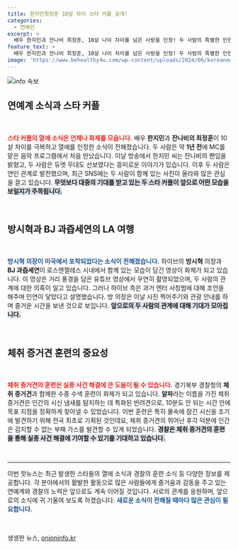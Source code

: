 ```yaml
---
title: 한지민최정훈 10살 차이 스타 커플 공개!
categories:
  - 연예인
excerpt: >
  배우 한지민과 잔나비 최정훈, 10살 나이 차이를 넘은 사랑을 인정! 두 사람의 특별한 인연과 풋풋한 모습이 공개됐습니다. 방시혁 의장과 BJ 과즙세연의 의혹 사진도 화제! 최신 연예계 소식, 클릭하고 확인하세요!
feature_text: >
  배우 한지민과 잔나비 최정훈, 10살 나이 차이를 넘은 사랑을 인정! 두 사람의 특별한 인연과 풋풋한 모습이 공개됐습니다. 방시혁 의장과 BJ 과즙세연의 의혹 사진도 화제! 최신 연예계 소식, 클릭하고 확인하세요!
image: 'https://www.behealthy4u.com/wp-content/uploads/2024/06/koreanews.jpg'
---
```


<p><img src="https://www.behealthy4u.com/wp-content/uploads/2024/06/koreanews.jpg" alt="info 속보" /></p>

<h2 data-ke-size="size26">연예계 소식과 스타 커플</h2>

<p data-ke-size="size16">&nbsp;</p>

<p><b><span style="color: #ee2323;">스타 커플의 열애 소식은 언제나 화제를 모읍니다.</span></b> 배우 <b>한지민</b>과 <b>잔나비의 최정훈</b>이 10살 차이를 극복하고 열애를 인정한 소식이 전해졌습니다. 두 사람은 약 <b>1년 전</b>에 MC를 맡은 음악 프로그램에서 처음 만났습니다. 이날 방송에서 한지민 씨는 잔나비의 팬임을 밝혔고, 두 사람은 듀엣 무대도 선보였다는 흥미로운 이야기가 있습니다. 이후 두 사람은 연인 관계로 발전했으며, 최근 SNS에는 두 사람이 함께 있는 사진이 올라와 많은 관심을 끌고 있습니다. <b><span style="background-color: #21538527;">무엇보다 대중의 기대를 받고 있는 두 스타 커플이 앞으로 어떤 모습을 보일지가 주목됩니다.</span></b> </p>

<p data-ke-size="size16">&nbsp;</p>

<h2 data-ke-size="size26">방시혁과 BJ 과즙세연의 LA 여행</h2>

<p data-ke-size="size16">&nbsp;</p>

<p><b><span style="color: #1a5490;">방시혁 의장이 미국에서 포착되었다는 소식이 전해졌습니다.</span></b> 하이브의 <b>방시혁</b> 의장과 <b>BJ 과즙세연</b>이 로스앤젤레스 시내에서 함께 있는 모습이 담긴 영상이 화제가 되고 있습니다. 이 영상은 거리 풍경을 담은 유튜브 영상에서 우연히 촬영되었으며, 두 사람의 관계에 대한 의혹이 일고 있습니다. 그러나 하이브 측은 과거 엔터 사칭범에 대해 조언을 해주며 인연이 닿았다고 설명했습니다. 방 의장은 이날 사진 찍어주기와 관광 안내를 하며 즐거운 시간을 보낸 것으로 보입니다. <b><span style="background-color: #21538527;">앞으로의 두 사람의 관계에 대해 기대가 모아집니다.</span></b></p>

<p data-ke-size="size16">&nbsp;</p>

<h2 data-ke-size="size26">체취 증거견 훈련의 중요성</h2>

<p data-ke-size="size16">&nbsp;</p>

<p><b><span style="color: #ee2323;">체취 증거견의 훈련은 실종 사건 해결에 큰 도움이 될 수 있습니다.</span></b> 경기북부 경찰청의 <b>체취 증거견</b>과 함께한 수중 수색 훈련이 화제가 되고 있습니다. <b>알파</b>라는 이름을 가진 체취 증거견은 인간의 시신 냄새를 탐지하는 데 특화된 반려견으로, 10분도 안 되는 시간 안에 목표 지점을 정확하게 찾아낼 수 있었습니다. 이번 훈련은 특히 물속에 잠긴 시신을 조기에 발견하기 위해 전국 최초로 기획된 것인데요, 체취 증거견의 뛰어난 후각 덕분에 인간은 감지할 수 없는 부패 가스를 발견할 수 있게 되었습니다. <b><span style="background-color: #21538527;">경찰은 체취 증거견의 훈련을 통해 실종 사건 해결에 기여할 수 있기를 기대하고 있습니다.</span></b></p>

<p data-ke-size="size16">&nbsp;</p>

<hr />

<p data-ke-size="size16"> 이번 핫뉴스는 최근 발생한 스타들의 열애 소식과 경찰의 훈련 소식 등 다양한 정보를 제공합니다. 각 분야에서의 활발한 활동으로 많은 사람들에게 즐거움과 감동을 주고 있는 연예계와 경찰의 노력은 앞으로도 계속 이어질 것입니다. 서로의 관계를 응원하며, 앞으로의 소식에 귀 기울여 보도록 하겠습니다. <b><span style="color: #1a5490;">새로운 소식이 전해질 때마다 많은 관심이 필요합니다.</span></b> </p>

<p data-ke-size="size16">&nbsp;</p>
생생한 뉴스, <a href="https://onioninfo.kr" rel="dofollow">onioninfo.kr</a>


